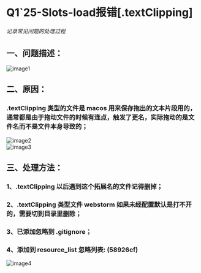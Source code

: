 # Q1\`25-Slots-load报错\[.textClipping\]

###### *记录常见问题的处理过程*

## 一、问题描述：

![image1](http://localhost:5173/WTC-Docs/assets/1758727509582_a46b233a.png)

## 二、原因：

### .textClipping 类型的文件是 macos 用来保存拖出的文本片段用的，通常都是由于拖动文件的时候有连点，触发了更名，实际拖动的是文件名而不是文件本身导致的；

![image2](http://localhost:5173/WTC-Docs/assets/1758727509583_554c0491.png)  
![image3](http://localhost:5173/WTC-Docs/assets/1758727509584_15550e5c.png)

## 三、处理方法：

### 1、.textClipping 以后遇到这个拓展名的文件记得删掉；

### 2、.textClipping 类型文件 webstorm 如果未经配置默认是打不开的，需要切到目录里删除；

### 3、已添加忽略到 .gitignore；

### 4、添加到 resource\_list 忽略列表: (58926cf)

![image4](http://localhost:5173/WTC-Docs/assets/1758727509586_441a9196.png)







